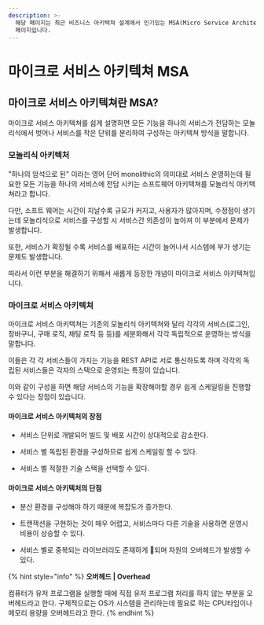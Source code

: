 ```yaml
---
description: >-
  해당 페이지는 최근 비즈니스 아키텍쳐 설계에서 인기있는 MSA(Micro Service Architecture)에 대해 정리하기 위해 작성된
  페이지입니다.
---
```


# 마이크로 서비스 아키텍쳐 MSA

## 마이크로 서비스 아키텍쳐란 MSA?

 마이크로 서비스 아키텍쳐를 쉽게 설명하면 모든 기능을 하나의 서비스가 전담하는 모놀리식에서 벗어나 서비스를 작은 단위를 분리하여 구성하는 아키텍쳐 방식을 말합니다.

### 모놀리식 아키텍처

 "하나의 암석으로 된" 이라는 영어 단어 monolithic의 의미대로 서비스 운영하는데 필요한 모든 기능을 하나의 서비스에 전담 시키는 소프트웨어 아키텍쳐를 모놀리식 아키텍쳐라고 합니다.

 다만, 소프트 웨어는 시간이 지날수록 규모가 커지고, 사용자가 많아지며, 수정점이 생기는데 모놀리식으로 서비스를 구성할 시 서비스간 의존성이 높아져 이 부분에서 문제가 발생합니다.

 또한, 서비스가 확장될 수록 서비스를 배포하는 시간이 늘어나서 시스템에 부가 생기는 문제도 발생합니다.

따라서 이런 부분을 해결하기 위해서 새롭게 등장한 개념이 마이크로 서비스 아키텍쳐입니다.

### 마이크로 서비스 아키텍쳐

 마이크로 서비스 아키텍쳐는 기존의 모놀리식 아키텍쳐와 달리 각각의 서비스\(로그인, 장바구니, 구매 로직, 채팅 로직 등 등\)를 세분화해서  각각 독립적으로 운영하는 방식을 말합니다.

 이들은 각 각 서비스들이 가지는 기능을 REST API로 서로 통신하도록 하며 각각의 독립된 서비스들은 각자의 스택으로 운영되는 특징이 있습니다.

 이와 같이 구성을 하면 해당 서비스의 기능을 확장해야할 경우 쉽게 스케일링을 진행할 수 있다는 장점이 있습니다.

#### 마이크로 서비스 아키텍처의 장점

* 서비스 단위로 개발되어 빌드 및 배포 시간이 상대적으로 감소한다.

* 서비스 별 독립된 환경을 구성하므로 쉽게 스케일링 할 수 있다.

* 서비스 별 적절한 기술 스택을 선택할 수 있다.

#### 마이크로 서비스 아키텍처의 단점 

* 분산 환경을 구성해야 하기 때문에 복잡도가 증가한다. 

* 트랜잭션을 구현하는 것이 매우 어렵고, 서비스마다 다른 기술을 사용하면 운영시 비용이 상승할 수 있다.

* 서비스 별로 중복되는 라이브러리도 존재하게 되며 자원의 오버헤드가 발생할 수 있다. 

{% hint style="info" %}
**오버헤드 \| Overhead**

컴퓨터가 유저 프로그램을 실행할 때에 직접 유저 프로그램 처리를 하지 않는 부분을 오버헤드라고 한다. 구체적으로는 OS가 시스템을 관리하는데 필요로 하는 CPU타임이나 메모리 용량을 오버헤드라고 한다.
{% endhint %}

